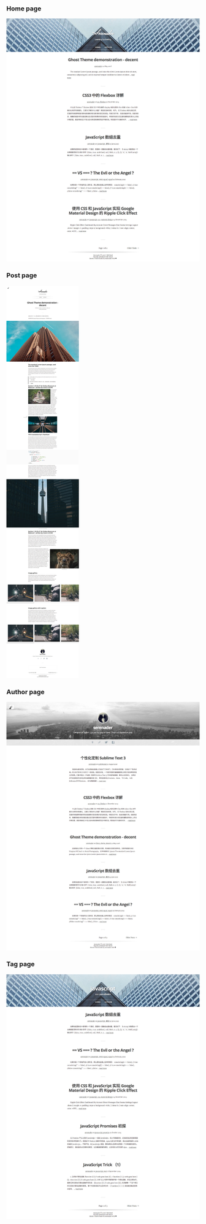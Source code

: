 ### Home page

![home page](../screenshot/homepage.jpg)

### Post page

![post page](../screenshot/post.jpg)

### Author page

![author page](../screenshot/author.jpg)

### Tag page

![tag page](../screenshot/tag.jpg)

